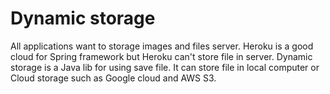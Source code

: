 # Dynamic storage
All applications want to storage images and files server.
Heroku is a good cloud for Spring framework but Heroku can't store file in server.
Dynamic storage is a Java lib for using save file.
It can store file in local computer or Cloud storage such as Google cloud and AWS S3.
